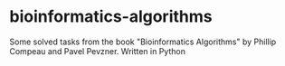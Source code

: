 # bioinformatics-algorithms
Some solved tasks from the book "Bioinformatics Algorithms" by Phillip Compeau and Pavel Pevzner. Written in Python
